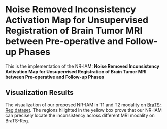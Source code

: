 # Noise Removed Inconsistency Activation Map for Unsupervised Registration of Brain Tumor MRI between Pre-operative and Follow-up Phases
This is the implementation of the NR-IAM: **Noise Removed Inconsistency Activation Map for Unsupervised Registration of Brain Tumor MRI between Pre-operative and Follow-up Phases** 

## Visualization Results
The visualization of our proposed NR-IAM in T1 and T2 modality on [BraTS-Reg dataset](https://www.med.upenn.edu/cbica/brats-reg-challenge). The regions hilighted in the yellow box prove that our NR-IAM can precisely locate the inconsistency across different MRI modality on BraTS-Reg.
